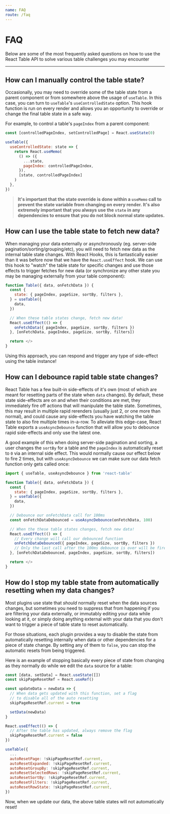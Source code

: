 ```yaml
---
name: FAQ
route: /faq
---
```


# FAQ

Below are some of the most frequently asked questions on how to use the React Table API to solve various table challenges you may encounter

<hr/>

## How can I manually control the table state?

Occasionally, you may need to override some of the table state from a parent component or from somewhere above the usage of `useTable`. In this case, you can turn to `useTable`'s `useControlledState` option. This hook function is run on every render and allows you an opportunity to override or change the final table state in a safe way.

For example, to control a table's `pageIndex` from a parent component:

```js
const [controlledPageIndex, setControlledPage] = React.useState(0)

useTable({
  useControlledState: state => {
    return React.useMemo(
      () => ({
        ...state,
        pageIndex: controlledPageIndex,
      }),
      [state, controlledPageIndex]
    )
  },
})
```

> **It's important that the state override is done within a `useMemo` call to prevent the state variable from changing on every render. It's also extremely important that you always use the `state` in any dependencies to ensure that you do not block normal state updates.**

## How can I use the table state to fetch new data?

When managing your data externally or asynchronously (eg. server-side pagination/sorting/grouping/etc), you will need to fetch new data as the internal table state changes. With React Hooks, this is fantastically easier than it was before now that we have the `React.useEffect` hook. We can use this hook to "watch" the table state for specific changes and use those effects to trigger fetches for new data (or synchronize any other state you may be managing externally from your table component):

```js
function Table({ data, onFetchData }) {
  const {
    state: { pageIndex, pageSize, sortBy, filters },
  } = useTable({
    data,
  })

  // When these table states change, fetch new data!
  React.useEffect(() => {
    onFetchData({ pageIndex, pageSize, sortBy, filters })
  }, [onFetchData, pageIndex, pageSize, sortBy, filters])

  return </>
}
```

Using this approach, you can respond and trigger any type of side-effect using the table instance!

## How can I debounce rapid table state changes?

React Table has a few built-in side-effects of it's own (most of which are meant for resetting parts of the state when `data` changes). By default, these state side-effects are on and when their conditions are met, they immediately fire off actions that will manipulate the table state. Sometimes, this may result in multiple rapid rerenders (usually just 2, or one more than normal), and could cause any side-effects you have watching the table state to also fire multiple times in-a-row. To alleviate this edge-case, React Table exports a `useAsyncDebounce` function that will allow you to debounce rapid side-effects and only use the latest one.

A good example of this when doing server-side pagination and sorting, a user changes the `sortBy` for a table and the `pageIndex` is automatically reset to `0` via an internal side effect. This would normally cause our effect below to fire 2 times, but with `useAsyncDebounce` we can make sure our data fetch function only gets called once:

```js
import { useTable, useAsyncDebounce } from 'react-table'

function Table({ data, onFetchData }) {
  const {
    state: { pageIndex, pageSize, sortBy, filters },
  } = useTable({
    data,
  })

  // Debounce our onFetchData call for 100ms
  const onFetchDataDebounced = useAsyncDebounce(onFetchData, 100)

  // When the these table states changes, fetch new data!
  React.useEffect(() => {
    // Every change will call our debounced function
    onFetchDataDebounced({ pageIndex, pageSize, sortBy, filters })
    // Only the last call after the 100ms debounce is over will be fired!
  }, [onFetchDataDebounced, pageIndex, pageSize, sortBy, filters])

  return </>
}
```

## How do I stop my table state from automatically resetting when my data changes?

Most plugins use state that _should_ normally reset when the data sources changes, but sometimes you need to suppress that from happening if you are filtering your data externally, or immutably editing your data while looking at it, or simply doing anything external with your data that you don't want to trigger a piece of table state to reset automatically.

For those situations, each plugin provides a way to disable the state from automatically resetting internally when data or other dependencies for a piece of state change. By setting any of them to `false`, you can stop the automatic resets from being triggered.

Here is an example of stopping basically every piece of state from changing as they normally do while we edit the `data` source for a table:

```js
const [data, setData] = React.useState([])
const skipPageResetRef = React.useRef()

const updateData = newData => {
  // When data gets updated with this function, set a flag
  // to disable all of the auto resetting
  skipPageResetRef.current = true

  setData(newData)
}

React.useEffect(() => {
  // After the table has updated, always remove the flag
  skipPageResetRef.current = false
})

useTable({
  ...
  autoResetPage: !skipPageResetRef.current,
  autoResetExpanded: !skipPageResetRef.current,
  autoResetGroupBy: !skipPageResetRef.current,
  autoResetSelectedRows: !skipPageResetRef.current,
  autoResetSortBy: !skipPageResetRef.current,
  autoResetFilters: !skipPageResetRef.current,
  autoResetRowState: !skipPageResetRef.current,
})
```

Now, when we update our data, the above table states will not automatically reset!
